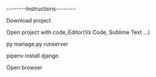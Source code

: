
--------Instructions--------

Download project

Open project with code_Editor(Vs Code, Sublime Text ...)

py manage.py runserver

pipenv install django

Open browser
